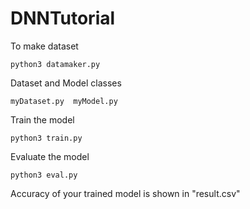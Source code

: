 # DNNTutorial

To make dataset
```
python3 datamaker.py
```

Dataset and Model classes
```
myDataset.py  myModel.py
```

Train the model
```
python3 train.py
```

Evaluate the model
```
python3 eval.py
```

Accuracy of your trained model is shown in "result.csv"
